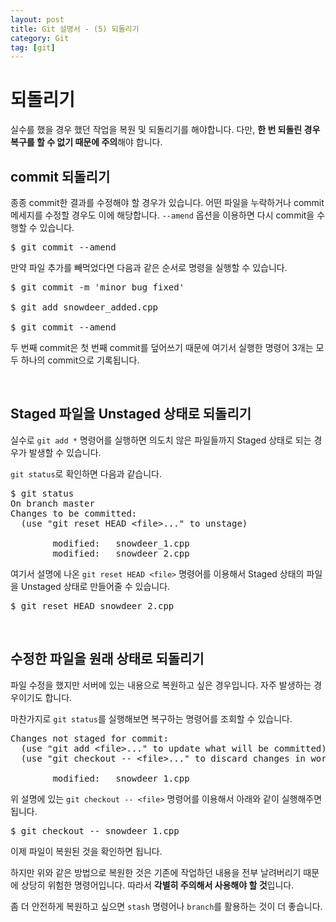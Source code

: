 ```yaml
---
layout: post
title: Git 설명서 - (5) 되돌리기
category: Git
tag: [git]
---
```

# 되돌리기

실수를 했을 경우 했던 작업을 복원 및 되돌리기를 해야합니다. 다만, **한 번 되돌린 경우 복구를 할 수 없기 때문에 주의**해야 합니다.

## commit 되돌리기

종종 commit한 결과를 수정해야 할 경우가 있습니다. 어떤 파일을 누락하거나 commit 메세지를 수정할 경우도 이에 해당합니다. `--amend` 옵션을 이용하면 다시 commit을 수행할 수 있습니다.

<pre class="prettyprint">
$ git commit --amend
</pre>

만약 파일 추가를 빼먹었다면 다음과 같은 순서로 명령을 실행할 수 있습니다.

<pre class="prettyprint">
$ git commit -m 'minor bug fixed'

$ git add snowdeer_added.cpp

$ git commit --amend
</pre>

두 번째 commit은 첫 번째 commit를 덮어쓰기 때문에 여기서 실행한 명령어 3개는 모두 하나의 commit으로 기록됩니다.

<br>

## Staged 파일을 Unstaged 상태로 되돌리기

실수로 `git add *` 명령어를 실행하면 의도치 않은 파일들까지 Staged 상태로 되는 경우가 발생할 수 있습니다.

`git status`로 확인하면 다음과 같습니다.

<pre class="prettyprint">
$ git status
On branch master
Changes to be committed:
  (use "git reset HEAD &lt;file&gt;..." to unstage)

        modified:   snowdeer_1.cpp
        modified:   snowdeer_2.cpp
</pre>

여기서 설명에 나온 `git reset HEAD <file>` 명령어를 이용해서 Staged 상태의 파일을 Unstaged 상태로 만들어줄 수 있습니다.

<pre class="prettyprint">
$ git reset HEAD snowdeer_2.cpp
</pre>

<br>

## 수정한 파일을 원래 상태로 되돌리기

파일 수정을 했지만 서버에 있는 내용으로 복원하고 싶은 경우입니다. 자주 발생하는 경우이기도 합니다.

마찬가지로 `git status`를 실행해보면 복구하는 명령어를 조회할 수 있습니다.

<pre class="prettyprint">
Changes not staged for commit:
  (use "git add &lt;file&gt;..." to update what will be committed)
  (use "git checkout -- &lt;file&gt;..." to discard changes in working directory)

        modified:   snowdeer_1.cpp
</pre>

위 설명에 있는 `git checkout -- <file>` 명령어를 이용해서 아래와 같이 실행해주면 됩니다.

<pre class="prettyprint">
$ git checkout -- snowdeer_1.cpp
</pre>

이제 파일이 복원된 것을 확인하면 됩니다.

하지만 위와 같은 방법으로 복원한 것은 기존에 작업하던 내용을 전부 날려버리기 때문에 상당히 위험한 명령어입니다. 따라서 **각별히 주의해서 사용해야 할 것**입니다.

좀 더 안전하게 복원하고 싶으면 `stash` 명령어나 `branch`를 활용하는 것이 더 좋습니다.